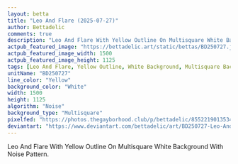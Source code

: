 ```yaml
---
layout: betta
title: "Leo And Flare (2025-07-27)"
author: Bettadelic
comments: true
description: "Leo And Flare With Yellow Outline On Multisquare White Background With Noise Pattern."
actpub_featured_image: "https://bettadelic.art/static/bettas/BD250727.jpg"
actpub_featured_image_width: 1500
actpub_featured_image_height: 1125
tags: [Leo And Flare, Yellow Outline, White Background, Multisquare Background Pattern, Noise Pattern, July 2025]
unitName: "BD250727"
line_color: "Yellow"
background_color: "White"
width: 1500
height: 1125
algorithm: "Noise"
background_type: "Multisquare"
pixelfed: "https://photos.thegayborhood.club/p/bettadelic/855221901353412092"
deviantart: "https://www.deviantart.com/bettadelic/art/BD250727-Leo-And-Flare-2025-07-27-1223178119"
---
```


Leo And Flare With Yellow Outline On Multisquare White Background With Noise Pattern.
